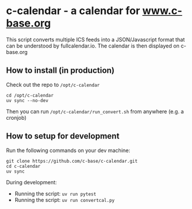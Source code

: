 # c-calendar - a calendar for www.c-base.org

This script converts multiple ICS feeds into a JSON/Javascript format that can be
understood by fullcalendar.io. The calendar is then displayed on c-base.org

## How to install (in production)

Check out the repo to `/opt/c-calendar`

```
cd /opt/c-calendar
uv sync --no-dev
```

Then you can run `/opt/c-calendar/run_convert.sh` from anywhere (e.g. a cronjob)


## How to setup for development

Run the following commands on your dev machine:

```
git clone https://github.com/c-base/c-calendar.git
cd c-calendar
uv sync 
```

During development:

- Running the script: `uv run pytest`
- Running the script: `uv run convertcal.py`

